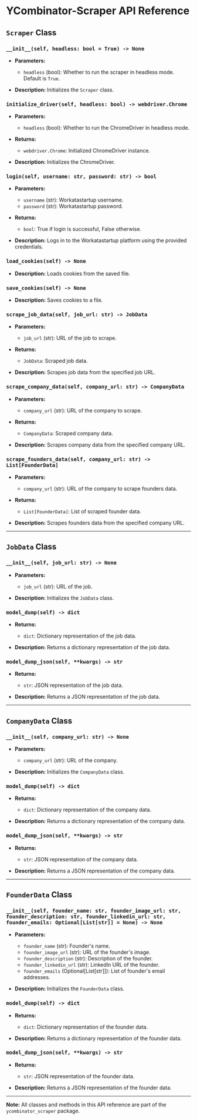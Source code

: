 # YCombinator-Scraper API Reference

## `Scraper` Class

### `__init__(self, headless: bool = True) -> None`

- **Parameters:**
  - `headless` (bool): Whether to run the scraper in headless mode. Default is `True`.

- **Description:**
  Initializes the `Scraper` class.

### `initialize_driver(self, headless: bool) -> webdriver.Chrome`

- **Parameters:**
  - `headless` (bool): Whether to run the ChromeDriver in headless mode.

- **Returns:**
  - `webdriver.Chrome`: Initialized ChromeDriver instance.

- **Description:**
  Initializes the ChromeDriver.

### `login(self, username: str, password: str) -> bool`

- **Parameters:**
  - `username` (str): Workatastartup username.
  - `password` (str): Workatastartup password.

- **Returns:**
  - `bool`: True if login is successful, False otherwise.

- **Description:**
  Logs in to the Workatastartup platform using the provided credentials.

### `load_cookies(self) -> None`

- **Description:**
  Loads cookies from the saved file.

### `save_cookies(self) -> None`

- **Description:**
  Saves cookies to a file.

### `scrape_job_data(self, job_url: str) -> JobData`

- **Parameters:**
  - `job_url` (str): URL of the job to scrape.

- **Returns:**
  - `JobData`: Scraped job data.

- **Description:**
  Scrapes job data from the specified job URL.

### `scrape_company_data(self, company_url: str) -> CompanyData`

- **Parameters:**
  - `company_url` (str): URL of the company to scrape.

- **Returns:**
  - `CompanyData`: Scraped company data.

- **Description:**
  Scrapes company data from the specified company URL.

### `scrape_founders_data(self, company_url: str) -> List[FounderData]`

- **Parameters:**
  - `company_url` (str): URL of the company to scrape founders data.

- **Returns:**
  - `List[FounderData]`: List of scraped founder data.

- **Description:**
  Scrapes founders data from the specified company URL.

---

## `JobData` Class

### `__init__(self, job_url: str) -> None`

- **Parameters:**
  - `job_url` (str): URL of the job.

- **Description:**
  Initializes the `JobData` class.

### `model_dump(self) -> dict`

- **Returns:**
  - `dict`: Dictionary representation of the job data.

- **Description:**
  Returns a dictionary representation of the job data.

### `model_dump_json(self, **kwargs) -> str`

- **Returns:**
  - `str`: JSON representation of the job data.

- **Description:**
  Returns a JSON representation of the job data.

---

## `CompanyData` Class

### `__init__(self, company_url: str) -> None`

- **Parameters:**
  - `company_url` (str): URL of the company.

- **Description:**
  Initializes the `CompanyData` class.

### `model_dump(self) -> dict`

- **Returns:**
  - `dict`: Dictionary representation of the company data.

- **Description:**
  Returns a dictionary representation of the company data.

### `model_dump_json(self, **kwargs) -> str`

- **Returns:**
  - `str`: JSON representation of the company data.

- **Description:**
  Returns a JSON representation of the company data.

---

## `FounderData` Class

### `__init__(self, founder_name: str, founder_image_url: str, founder_description: str, founder_linkedin_url: str, founder_emails: Optional[List[str]] = None) -> None`

- **Parameters:**
  - `founder_name` (str): Founder's name.
  - `founder_image_url` (str): URL of the founder's image.
  - `founder_description` (str): Description of the founder.
  - `founder_linkedin_url` (str): LinkedIn URL of the founder.
  - `founder_emails` (Optional[List[str]]): List of founder's email addresses.

- **Description:**
  Initializes the `FounderData` class.

### `model_dump(self) -> dict`

- **Returns:**
  - `dict`: Dictionary representation of the founder data.

- **Description:**
  Returns a dictionary representation of the founder data.

### `model_dump_json(self, **kwargs) -> str`

- **Returns:**
  - `str`: JSON representation of the founder data.

- **Description:**
  Returns a JSON representation of the founder data.

---

**Note:** All classes and methods in this API reference are part of the `ycombinator_scraper` package.

